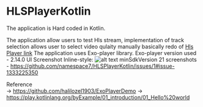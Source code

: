 # HLSPlayerKotlin

The application is Hard coded in Kotlin.

The application allow users to test Hls stream, implementation of track selection allows user to select video qulaity manually
basically redo of [Hls Player link](https://github.com/namespace7/HLS_Player)
The application uses Exo-player library. Exo-player version used - 2.14.0
UI Screenshot 
Inline-style: 
![alt text]("https://user-images.githubusercontent.com/29954682/184823818-4bd7a7cc-16dd-4bd6-b40f-26624185ace3.jpeg")
minSdkVersion 21
 screenshots - https://github.com/namespace7/HLSPlayerKotlin/issues/1#issue-1333225350
 
 
 Reference  
 -> https://github.com/halilozel1903/ExoPlayerDemo
 -> https://play.kotlinlang.org/byExample/01_introduction/01_Hello%20world
